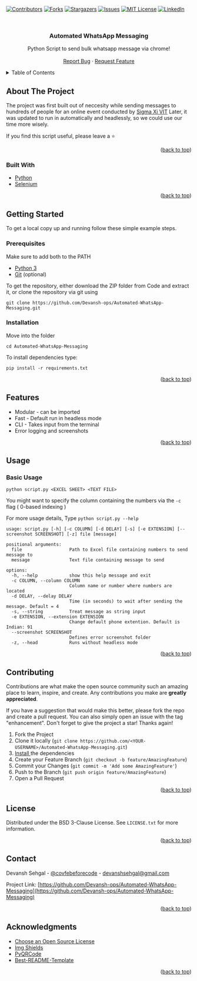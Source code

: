 <div id="top"></div>

[![Contributors][contributors-shield]][contributors-url]
[![Forks][forks-shield]][forks-url]
[![Stargazers][stars-shield]][stars-url]
[![Issues][issues-shield]][issues-url]
[![MIT License][license-shield]][license-url]
[![LinkedIn][linkedin-shield]][linkedin-url]

<br />
<div align="center">
  <!-- <a href="https://github.com/Devansh-ops/Automated-WhatsApp-Messaging/">
    <img src="images/logo.png" alt="Logo" width="80" height="80">
  </a> -->

  <h3 align="center">Automated WhatsApp Messaging</h3>

  <p align="center">
    Python Script to send bulk whatsapp message via chrome!
    <!-- <br />
    <a href="https://github.com/Devansh-ops/Automated-WhatsApp-Messaging"><strong>Explore the docs »</strong></a> -->
    <br />
    <br />
    <!-- <a href="https://github.com/Devansh-ops/Automated-WhatsApp-Messaging">View Demo</a>
    · -->
    <a href="https://github.com/Devansh-ops/Automated-WhatsApp-Messaging/issues">Report Bug</a>
    ·
    <a href="https://github.com/Devansh-ops/Automated-WhatsApp-Messaging/issues">Request Feature</a>
  </p>
</div>

<details>
  <summary>Table of Contents</summary>
  <ol>
    <li>
      <a href="#about-the-project">About The Project</a>
      <ul>
        <li><a href="#built-with">Built With</a></li>
      </ul>
    </li>
    <li>
      <a href="#getting-started">Getting Started</a>
      <ul>
        <li><a href="#prerequisites">Prerequisites</a></li>
        <li><a href="#installation">Installation</a></li>
      </ul>
    </li>
    <li><a href="#features">Features</a></li>
    <li><a href="#usage">Usage</a></li>
    <li><a href="#contributing">Contributing</a></li>
    <li><a href="#license">License</a></li>
    <li><a href="#contact">Contact</a></li>
    <li><a href="#acknowledgments">Acknowledgments</a></li>
  </ol>
</details>

## About The Project

The project was first built out of neccesity while sending messages to hundreds of people for an online event conducted by [Sigma Xi VIT](https://github.com/SIGMA-XI-VIT)
Later, it was updated to run in automatically and headlessly, so we could use our time more wisely.

If you find this script useful, please leave a ⭐
<!-- [![Product Name Screen Shot][product-screenshot]](https://example.com) -->

<p align="right">(<a href="#top">back to top</a>)</p>

### Built With

* [Python](https://www.python.org/)
* [Selenium](https://selenium.dev/)

<p align="right">(<a href="#top">back to top</a>)</p>

## Getting Started

To get a local copy up and running follow these simple example steps.

### Prerequisites
Make sure to add both to the PATH
* [Python 3](https://www.python.org/downloads/) 
* [Git](https://git-scm.com/downloads) (optional) 

To get the repository, either download the ZIP folder from Code and extract it, or clone the repository via git using

`git clone https://github.com/Devansh-ops/Automated-WhatsApp-Messaging.git`
### Installation

Move into the folder

`cd Automated-WhatsApp-Messaging`

To install dependencies type:

`pip install -r requirements.txt`

<p align="right">(<a href="#top">back to top</a>)</p>

## Features
- Modular - can be imported
- Fast - Default run in headless mode
- CLI - Takes input from the terminal 
- Error logging and screenshots

<p align="right">(<a href="#top">back to top</a>)</p>

<!-- USAGE EXAMPLES -->
## Usage
<!-- 
_For more examples, please refer to the [Documentation](https://example.com)_ -->

### Basic Usage
`python script.py <EXCEL SHEET> <TEXT FILE>`

You might want to specify the column containing the numbers via the `-c` flag ( 0-based indexing )

For more usage details, Type `python script.py --help`

```
usage: script.py [-h] [-c COLUMN] [-d DELAY] [-s] [-e EXTENSION] [--screenshot SCREENSHOT] [-z] file [message]

positional arguments:
  file                  Path to Excel file containing numbers to send message to
  message               Text file containing message to send

options:
  -h, --help            show this help message and exit
  -c COLUMN, --column COLUMN
                        Column name or number where numbers are located
  -d DELAY, --delay DELAY
                        Time (in seconds) to wait after sending the message. Default = 4
  -s, --string          Treat message as string input
  -e EXTENSION, --extension EXTENSION
                        Change default phone extention. Default is Indian: 91
  --screenshot SCREENSHOT
                        Defines error screenshot folder
  -z, --head            Runs without headless mode
```
<p align="right">(<a href="#top">back to top</a>)</p>

<!-- CONTRIBUTING -->
## Contributing

Contributions are what make the open source community such an amazing place to learn, inspire, and create. Any contributions you make are **greatly appreciated**.

If you have a suggestion that would make this better, please fork the repo and create a pull request. You can also simply open an issue with the tag "enhancement".
Don't forget to give the project a star! Thanks again!

1. Fork the Project
2. Clone it locally (`git clone https://github.com/<YOUR-USERNAME>/Automated-WhatsApp-Messaging.git`)
2. <a href="#installation"> Install </a> the dependencies
4. Create your Feature Branch (`git checkout -b feature/AmazingFeature`)
3. Commit your Changes (`git commit -m 'Add some AmazingFeature'`)
4. Push to the Branch (`git push origin feature/AmazingFeature`)
5. Open a Pull Request

<p align="right">(<a href="#top">back to top</a>)</p>

<!-- LICENSE -->
## License

Distributed under the BSD 3-Clause License. See `LICENSE.txt` for more information.

<p align="right">(<a href="#top">back to top</a>)</p>



<!-- CONTACT -->
## Contact

Devansh Sehgal - [@covfebeforecode](https://twitter.com/covfebeforecode) - devanshsehgal@gmail.com

Project Link: [https://github.com/Devansh-ops/Automated-WhatsApp-Messaging](https://github.com/Devansh-ops/Automated-WhatsApp-Messaging)

<p align="right">(<a href="#top">back to top</a>)</p>



<!-- ACKNOWLEDGMENTS -->
## Acknowledgments

* [Choose an Open Source License](https://choosealicense.com)
* [Img Shields](https://shields.io)
* [PyQRCode](https://pypi.org/project/PyQRCode/)
* [Best-README-Template](https://github.com/othneildrew/Best-README-Template)

<p align="right">(<a href="#top">back to top</a>)</p>

[contributors-shield]: https://img.shields.io/github/contributors/Devansh-ops/Automated-WhatsApp-Messaging.svg?style=for-the-badge
[contributors-url]: https://github.com/Devansh-ops/Automated-WhatsApp-Messaging/graphs/contributors
[forks-shield]: https://img.shields.io/github/forks/Devansh-ops/Automated-WhatsApp-Messaging.svg?style=for-the-badge
[forks-url]: https://github.com/Devansh-ops/Automated-WhatsApp-Messaging/network/members
[stars-shield]: https://img.shields.io/github/stars/Devansh-ops/Automated-WhatsApp-Messaging.svg?style=for-the-badge
[stars-url]: https://github.com/Devansh-ops/Automated-WhatsApp-Messaging/stargazers
[issues-shield]: https://img.shields.io/github/issues/Devansh-ops/Automated-WhatsApp-Messaging.svg?style=for-the-badge
[issues-url]: https://github.com/Devansh-ops/Automated-WhatsApp-Messaging/issues
[license-shield]: https://img.shields.io/github/license/Devansh-ops/Automated-WhatsApp-Messaging.svg?style=for-the-badge
[license-url]: https://github.com/Devansh-ops/Automated-WhatsApp-Messaging/blob/main/LICENSE
[linkedin-shield]: https://img.shields.io/badge/-LinkedIn-black.svg?style=for-the-badge&logo=linkedin&colorB=555
[linkedin-url]: https://www.linkedin.com/in/devansh-sehgal/
<!-- [product-screenshot]: images/screenshot.png -->
